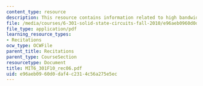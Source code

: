 ```yaml
---
content_type: resource
description: This resource contains information related to high bandwidths.
file: /media/courses/6-301-solid-state-circuits-fall-2010/e96aeb0960d0daf4c2314c56a275e5ec_MIT6_301F10_rec06.pdf
file_type: application/pdf
learning_resource_types:
- Recitations
ocw_type: OCWFile
parent_title: Recitations
parent_type: CourseSection
resourcetype: Document
title: MIT6_301F10_rec06.pdf
uid: e96aeb09-60d0-daf4-c231-4c56a275e5ec
---
```

